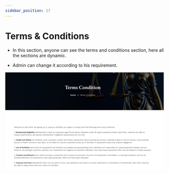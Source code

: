 ```yaml
---
sidebar_position: 17
---
```


# Terms & Conditions

- In this section, anyone can see the terms and conditions section, here all the sections are dynamic.

- Admin can change it according to his requirement.

![terms](./img/t.png)